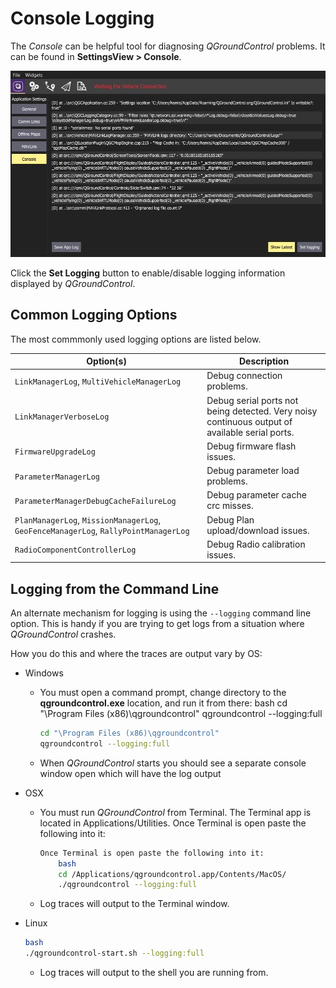 # Console Logging

The _Console_ can be helpful tool for diagnosing _QGroundControl_ problems. It can be found in **SettingsView > Console**.

![Console logging](../../../assets/support/console.jpg)

Click the **Set Logging** button to enable/disable logging information displayed by _QGroundControl_.

## Common Logging Options

The most commmonly used logging options are listed below.

| Option(s)                                                        | Description                                                                                    |
| ----------------------------------------------------------------------------------- | ---------------------------------------------------------------------------------------------- |
| `LinkManagerLog`, `MultiVehicleManagerLog`                                          | Debug connection problems.                                                                     |
| `LinkManagerVerboseLog`                                                             | Debug serial ports not being detected. Very noisy continuous output of available serial ports. |
| `FirmwareUpgradeLog`                                                                | Debug firmware flash issues.                                                                   |
| `ParameterManagerLog`                                                               | Debug parameter load problems.                                                                 |
| `ParameterManagerDebugCacheFailureLog`                                              | Debug parameter cache crc misses.                                                              |
| `PlanManagerLog`, `MissionManagerLog`, `GeoFenceManagerLog`, `RallyPointManagerLog` | Debug Plan upload/download issues.                                                             |
| `RadioComponentControllerLog`                                                       | Debug Radio calibration issues.                                                                |

## Logging from the Command Line

An alternate mechanism for logging is using the `--logging` command line option. This is handy if you are trying to get logs from a situation where _QGroundControl_ crashes.

How you do this and where the traces are output vary by OS:

- Windows

  - You must open a command prompt, change directory to the **qgroundcontrol.exe** location, and run it from there:
    bash
    cd "\Program Files (x86)\qgroundcontrol"
    qgroundcontrol --logging:full

    ```sh
    cd "\Program Files (x86)\qgroundcontrol"
    qgroundcontrol --logging:full
    ```

  - When _QGroundControl_ starts you should see a separate console window open which will have the log output

- OSX

  - You must run _QGroundControl_ from Terminal. The Terminal app is located in Applications/Utilities. Once Terminal is open paste the following into it:

    ```sh
    Once Terminal is open paste the following into it:
        bash
        cd /Applications/qgroundcontrol.app/Contents/MacOS/
        ./qgroundcontrol --logging:full
    ```

  - Log traces will output to the Terminal window.

- Linux

  ```sh
  bash
  ./qgroundcontrol-start.sh --logging:full
  ```

  - Log traces will output to the shell you are running from.

